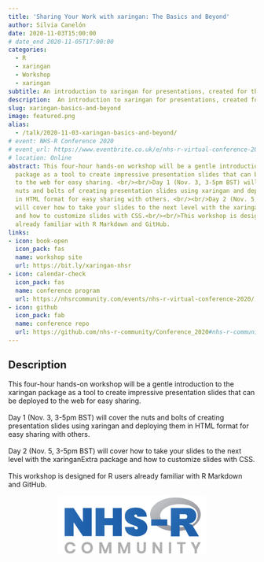```yaml
---
title: 'Sharing Your Work with xaringan: The Basics and Beyond'
author: Silvia Canelón
date: 2020-11-03T15:00:00
# date_end 2020-11-05T17:00:00
categories:
  - R
  - xaringan
  - Workshop
  - xaringan
subtitle: An introduction to xaringan for presentations, created for the NHS-R Community 2020 Virtual Conference
description:  An introduction to xaringan for presentations, created for the [NHS-R Community](https://nhsrcommunity.com/about/) [2020 Virtual Conference](https://nhsrcommunity.com/nhsr-conference-2020/)
slug: xaringan-basics-and-beyond
image: featured.png
alias:
  - /talk/2020-11-03-xaringan-basics-and-beyond/
# event: NHS-R Conference 2020
# event_url: https://www.eventbrite.co.uk/e/nhs-r-virtual-conference-2020-tickets-116861085653
# location: Online
abstract: This four-hour hands-on workshop will be a gentle introduction to the xaringan
  package as a tool to create impressive presentation slides that can be deployed
  to the web for easy sharing. <br/><br/>Day 1 (Nov. 3, 3-5pm BST) will cover the
  nuts and bolts of creating presentation slides using xaringan and deploying them
  in HTML format for easy sharing with others. <br/><br/>Day 2 (Nov. 5, 3-5pm BST)
  will cover how to take your slides to the next level with the xaringanExtra package
  and how to customize slides with CSS.<br/><br/>This workshop is designed for R users
  already familiar with R Markdown and GitHub.
links:
- icon: book-open
  icon_pack: fas
  name: workshop site
  url: https://bit.ly/xaringan-nhsr
- icon: calendar-check
  icon_pack: fas
  name: conference program
  url: https://nhsrcommunity.com/events/nhs-r-virtual-conference-2020/
- icon: github
  icon_pack: fab
  name: conference repo
  url: https://github.com/nhs-r-community/Conference_2020#nhs-r-community-conference-workshops-2020-
---
```


## Description

This four-hour hands-on workshop will be a gentle introduction to the xaringan package as a tool to create impressive presentation slides that can be deployed to the web for easy sharing. <br/><br/>Day 1 (Nov. 3, 3-5pm BST) will cover the nuts and bolts of creating presentation slides using xaringan and deploying them in HTML format for easy sharing with others. <br/><br/>Day 2 (Nov. 5, 3-5pm BST) will cover how to take your slides to the next level with the xaringanExtra package and how to customize slides with CSS.<br/><br/>This workshop is designed for R users already familiar with R Markdown and GitHub.

<img src="nhsr-logo.png" title="Logo for the NHS-R Community featuring the R logo forming the R of NHS-R" alt="Logo for the NHS-R Community featuring the R logo forming the R of NHS-R" width="60%" style="display: block; margin: auto;" />

